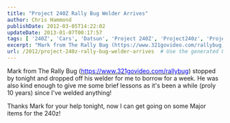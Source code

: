 ```yaml
---
title: "Project 240Z Rally Bug Welder Arrives"
author: Chris Hammond
publishDate: 2012-03-05T14:22:02
updateDate: 2013-01-07T00:17:57
tags: [ '240Z', 'Cars', 'Datsun', 'Project 240Z', 'Project240z', 'Project240Zcom' ]
excerpt: "Mark from The Rally Bug (https://www.321govideo.com/rallybug) stopped by tonight and dropped off his welder for me to borrow for a week. He was also kind enough to give me some brief lessons as it's been a while (proly 10 years) since I've welded anything!  "
url: /2012/project-240z-rally-bug-welder-arrives  # Use the generated URL with year
---
```

<P>Mark from The Rally Bug (<A href="https://www.321govideo.com/rallybug"><U><FONT color=#0000ff>https://www.321govideo.com/rallybug</FONT></U></A>) stopped by tonight and dropped off his welder for me to borrow for a week. He was also kind enough to give me some brief lessons as it's been a while (proly 10 years) since I've welded anything!</P> <P>Thanks Mark for your help tonight, now I can get going on some Major items for the 240z!</P> <P>&nbsp;</P> <object width="425" height="350"><param name="movie" value="https://www.youtube.com/v/W8OyGwIlK-k"></param><embed src="https://www.youtube.com/v/W8OyGwIlK-k" type="application/x-shockwave-flash" width="425" height="350"></embed></object>
